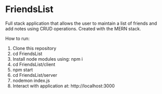 # FriendsList

Full stack application that allows the user to maintain a list of friends and add notes using CRUD operations. Created with the MERN stack.

How to run:
1. Clone this repository
2. cd FriendsList 
3. Install node modules using: npm i
4. cd FriendsList/client
5. npm start
6. cd FriendsList/server
7. nodemon index.js
8. Interact with application at: http://localhost:3000
